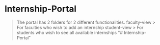 # Internship-Portal
> The portal has 2 folders for 2 different functionalities.
> faculty-view > For faculties who wish to add an internship
> student-view > For students who wish to see all available internships
"# Internship-Portal" 
